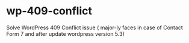 # wp-409-conflict
Solve WordPress 409 Conflict issue ( major-ly faces in case of Contact Form 7 and after update wordpress version 5.3)
